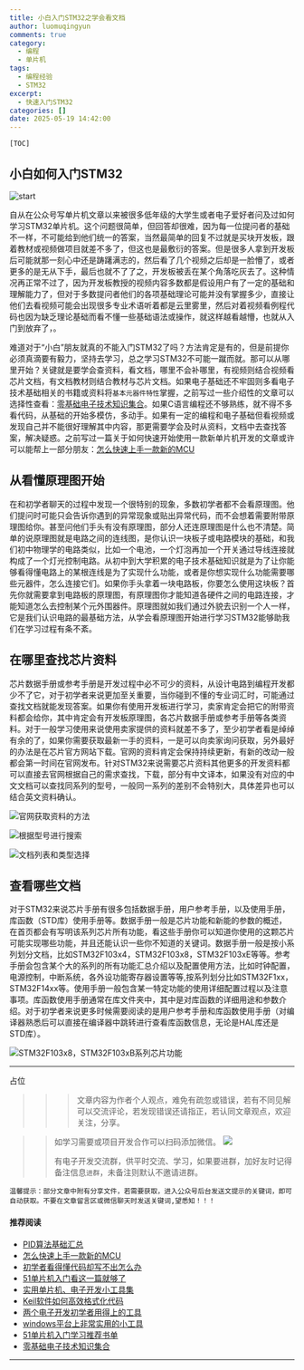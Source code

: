 ```yaml
---
title: 小白入门STM32之学会看文档
author: luomuqingyun
comments: true
category:
  - 编程
  - 单片机
tags:
  - 编程经验
  - STM32
excerpt:
  - 快速入门STM32
categories: []
date: 2025-05-19 14:42:00
---
```

`[TOC]`

## 小白如何入门STM32

![start ](https://raw.githubusercontent.com/luomuqingyun/pic/main/img/202405092051957.png)

自从在公众号写单片机文章以来被很多低年级的大学生或者电子爱好者问及过如何学习STM32单片机。这个问题很简单，但回答却很难，因为每一位提问者的基础不一样，不可能给到他们统一的答案，当然最简单的回复不过就是买块开发板，跟着教材或视频做项目就差不多了，但这也是最敷衍的答案。但是很多人拿到开发板后可能就那一刻心中还是踌躇满志的，然后看了几个视频之后却是一脸懵了，或者更多的是无从下手，最后也就不了了之，开发板被丢在某个角落吃灰去了。这种情况再正常不过了，因为开发板教授的视频内容多数都是假设用户有了一定的基础和理解能力了，但对于多数提问者他们的各项基础理论可能并没有掌握多少，直接让他们去看视频可能会出现很多专业术语听着都是云里雾里，然后对着视频看例程代码也因为缺乏理论基础而看不懂一些基础语法或操作，就这样越看越懵，也就从入门到放弃了，。

难道对于“小白”朋友就真的不能入门STM32了吗？方法肯定是有的，但是前提你必须真滴要有毅力，坚持去学习，总之学习STM32不可能一蹴而就。那可以从哪里开始？关键就是要学会查资料，看文档，哪里不会补哪里，有视频则结合视频看芯片文档，有文档教材则结合教材与芯片文档。如果电子基础还不牢固则多看电子技术基础相关的书籍或资料将`基本元器件特性`掌握，之前写过一些介绍性的文章可以选择性查看：[零基础电子技术知识集合](https://mp.weixin.qq.com/s?__biz=MzI1OTQ4MTg4Ng==&mid=2247485689&idx=4&sn=211c2d0871a19c5e92cdf0c34f01d96b&chksm=ea790088dd0e899e3042a649a346bc98e94189d1fd18da2b954a7ddb781582dc2d0a82e07f4d&token=563523953&lang=zh_CN#rd)。如果C语言编程还不够熟练，就不得不多看代码，从基础的开始多模仿，多动手。如果有一定的编程和电子基础但看视频或发现自己并不能很好理解其中内容，那更需要学会及时从资料，文档中去查找答案，解决疑惑。之前写过一篇关于如何快速开始使用一款新单片机开发的文章或许可以能帮上一部分朋友：[怎么快速上手一款新的MCU](https://mp.weixin.qq.com/s?__biz=MzI1OTQ4MTg4Ng==&mid=2247485581&idx=1&sn=b36e6536717774f7931c7aa93d5b237a&chksm=ea7900fcdd0e89ea0db13737720edc996fcb3fdbab3e43b4a92316240ac66d4b5a8bf9a07e78&token=466212876&lang=zh_CN&scene=21#wechat_redirect)

## 从看懂原理图开始

在和初学者聊天的过程中发现一个很特别的现象，多数初学者都不会看原理图。他们提问时可能只会告诉你遇到的异常现象或贴出异常代码，而不会想着需要附带原理图给你。甚至问他们手头有没有原理图，部分人还连原理图是什么也不清楚。简单的说原理图就是电路之间的连线图，是你认识一块板子或电路模块的基础，和我们初中物理学的电路类似，比如一个电池，一个灯泡再加一个开关通过导线连接就构成了一个灯光控制电路。从初中到大学积累的电子技术基础知识就是为了让你能够看得懂电路上的某根连线是为了实现什么功能，或者是你想实现什么功能需要哪些元器件，怎么连接它们。如果你手头拿着一块电路板，你要怎么使用这块板？首先你就需要拿到电路板的原理图，有原理图你才能知道各硬件之间的电路连接，才能知道怎么去控制某个元外围器件。原理图就如我们通过外貌去识别一个人一样，它是我们认识电路的最基础方法，从学会看原理图开始进行学习STM32能够助我们在学习过程有条不紊。

## 在哪里查找芯片资料

芯片数据手册或参考手册是开发过程中必不可少的资料，从设计电路到编程开发都少不了它，对于初学者来说更加至关重要，当你碰到不懂的专业词汇时，可能通过查找文档就能发现答案。如果你有使用开发板进行学习，卖家肯定会把它的附带资料都会给你，其中肯定会有开发板原理图，各芯片数据手册或参考手册等各类资料。对于一般学习使用来说使用卖家提供的资料就差不多了，至少初学者看是绰绰有余的了，如果你需要获取最新一手的资料，一是可以向卖家询问获取，另外最好的办法是在芯片官方网站下载。官网的资料肯定会保持持续更新，有新的改动一般都会第一时间在官网发布。针对STM32来说需要芯片资料其他更多的开发资料都可以直接去官网根据自己的需求查找，下载，部分有中文译本，如果没有对应的中文文档可以查找同系列的型号，一般同一系列的差别不会特别大，具体差异也可以结合英文资料确认。

![官网获取资料的方法](https://raw.githubusercontent.com/luomuqingyun/pic/main/img/202405092254778.png)

![根据型号进行搜索](https://raw.githubusercontent.com/luomuqingyun/pic/main/img/202405092259673.png)

![文档列表和类型选择](https://raw.githubusercontent.com/luomuqingyun/pic/main/img/202405092301594.png)

## 查看哪些文档

对于STM32来说芯片手册有很多包括数据手册，用户参考手册，以及使用手册，库函数（STD库）使用手册等。数据手册一般是芯片功能和新能的参数的概述，在首页都会有写明该系列芯片所有功能，看这些手册你可以知道你使用的这颗芯片可能实现哪些功能，并且还能认识一些你不知道的关键词。数据手册一般是按小系列划分文档，比如STM32F103x4，STM32F103x8，STM32F103xE等等。参考手册会包含某个大的系列的所有功能汇总介绍以及配置使用方法，比如时钟配置，电源控制，中断系统，各外设功能寄存器设置等等,按系列划分比如STM32F1xx，STM32F14xx等。使用手册一般包含某一特定功能的使用详细配置过程以及注意事项。库函数使用手册通常在库文件夹中，其中是对库函数的详细用途和参数介绍。对于初学者来说更多时候需要阅读的是用户参考手册和库函数使用手册（对编译器熟悉后可以直接在编译器中跳转进行查看库函数信息，无论是HAL库还是STD库）。

![STM32F103x8，STM32F103xB系列芯片功能](https://raw.githubusercontent.com/luomuqingyun/pic/main/img/202405092313879.png)






----

占位

>>>文章内容为作者个人观点，难免有疏忽或错误，若有不同见解可以交流评论，若发现错误还请指正，若认同文章观点，欢迎关注，分享。

>>如学习需要或项目开发合作可以扫码添加微信。
>>![](https://files.mdnice.com/user/38598/6fbcd253-edc6-4175-ba0c-44e24ad33b21.jpg)
>>
>>有电子开发交流群，供平时交流、学习，如果要进群，加好友时记得备注信息`进群`，未备注则默认不邀请进群。
>>

`温馨提示：部分文章中附有分享文件，若需要获取，进入公众号后台发送文提示的关键词，即可自动获取。不要在文章留言区或微信聊天时发送关键词,望悉知！！！`

#### 推荐阅读
- [PID算法基础汇总](https://mp.weixin.qq.com/s?__biz=MzI1OTQ4MTg4Ng==&mid=2247486549&idx=1&sn=aa7a3ea1c22bd5b797986314e4aa0e2c&chksm=ea790424dd0e8d32da20a9219be731e7691ce1711f2e6b42fc144e3586fe53ff41c3070df904&token=241279816&lang=zh_CN#rd)
- [怎么快速上手一款新的MCU](https://mp.weixin.qq.com/s?__biz=MzI1OTQ4MTg4Ng==&mid=2247485581&idx=1&sn=b36e6536717774f7931c7aa93d5b237a&chksm=ea7900fcdd0e89ea0db13737720edc996fcb3fdbab3e43b4a92316240ac66d4b5a8bf9a07e78&token=466212876&lang=zh_CN#rd)
- [初学者看得懂代码却写不出怎么办](https://mp.weixin.qq.com/s?__biz=MzI1OTQ4MTg4Ng==&mid=2247485862&idx=1&sn=830ede5ac467c8d396adfbea141f0526&chksm=ea7901d7dd0e88c1e8e5396305ab83c6fbd884cf356ad64c54463230364e865a1659f193dd1f&token=63320980&lang=zh_CN#rd)
- [51单片机入门看这一篇就够了](https://mp.weixin.qq.com/s?__biz=MzI1OTQ4MTg4Ng==&mid=2247485523&idx=1&sn=b7fcd1b86e2467d6f03b1a520c39bb06&chksm=ea790022dd0e893452c4994fa16d63111b16d9878c303712f695b58b7af360b7b18c1ed4b201&token=1711068967&lang=zh_CN#rd)
- [实用单片机、电子开发小工具集](https://mp.weixin.qq.com/s?__biz=MzI1OTQ4MTg4Ng==&mid=2247485606&idx=1&sn=2b433faa2e436fc762dc538c9cf3fe14&chksm=ea7900d7dd0e89c169f8948ff3d423016c8f51f1c914eb7b0d20cba8145b9ffa54815915d67b&token=1580674001&lang=zh_CN#rd)
- [Keil软件如何高效格式化代码](https://mp.weixin.qq.com/s?__biz=MzI1OTQ4MTg4Ng==&mid=2247485572&idx=1&sn=17cefa35d9d660083d419a7e9b6db6f7&chksm=ea7900f5dd0e89e35b65ba26354cc69ad24f686d8e18abd34e0932567a9345e8c9ed653eee6b&token=1711068967&lang=zh_CN#rd)
- [两个电子开发初学者用得上的工具](https://mp.weixin.qq.com/s?__biz=MzI1OTQ4MTg4Ng==&mid=2247485987&idx=1&sn=106e52add61999ae4bddd8b28c7ed2b1&chksm=ea790252dd0e8b44e36e26f20153b1bd73a0fff98ef3c50330358435a9dfac2d97e04a30d59e&token=63320980&lang=zh_CN#rd)
- [windows平台上非常实用的小工具](https://mp.weixin.qq.com/s?__biz=MzI1OTQ4MTg4Ng==&mid=2247485420&idx=2&sn=728ca4abbadf7caf51c392e7d7045cbe&chksm=ea790f9ddd0e868b9fa162c80db1876199845f387bbe851c8d38a4e8412329ae635916c13cfb&token=1711068967&lang=zh_CN#rd)
- [51单片机入门学习推荐书单](https://mp.weixin.qq.com/s?__biz=MzI1OTQ4MTg4Ng==&mid=2247485689&idx=3&sn=d4c0d26781f307ffd26defdc4022c928&chksm=ea790088dd0e899e2872692b9568309e779acfc515e82c28a853d4228de2e2b8f7ee7149913f&token=63320980&lang=zh_CN#rd)
- [零基础电子技术知识集合](https://mp.weixin.qq.com/s?__biz=MzI1OTQ4MTg4Ng==&mid=2247485689&idx=4&sn=211c2d0871a19c5e92cdf0c34f01d96b&chksm=ea790088dd0e899e3042a649a346bc98e94189d1fd18da2b954a7ddb781582dc2d0a82e07f4d&token=970763775&lang=zh_CN#rd)
----
